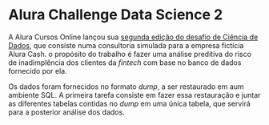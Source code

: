 # Alura Challenge Data Science 2

A Alura Cursos Online lançou sua [segunda edição do desafio de Ciência de Dados](https://www.alura.com.br/challenges/dados), que consiste numa consultoria simulada para a empresa fictícia Alura Cash. o propósito do trabalho é fazer uma análise preditiva do risco de inadimplência dos clientes da *fintech* com base no banco de dados fornecido por ela.

Os dados foram fornecidos no formato *dump*, a ser restaurado em aum ambiente SQL. A primeira tarefa consiste em fazer essa restauração e juntar as diferentes tabelas contidas no *dump* em uma única tabela, que servirá para a posterior análise dos dados.
